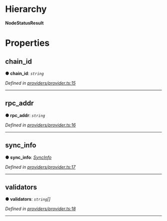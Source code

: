 

# Hierarchy

**NodeStatusResult**

# Properties

<a id="chain_id"></a>

##  chain_id

**● chain_id**: *`string`*

*Defined in [providers/provider.ts:15](https://github.com/nearprotocol/nearlib/blob/ce23775/src.ts/providers/provider.ts#L15)*

___
<a id="rpc_addr"></a>

##  rpc_addr

**● rpc_addr**: *`string`*

*Defined in [providers/provider.ts:16](https://github.com/nearprotocol/nearlib/blob/ce23775/src.ts/providers/provider.ts#L16)*

___
<a id="sync_info"></a>

##  sync_info

**● sync_info**: *[SyncInfo](_providers_provider_.syncinfo.md)*

*Defined in [providers/provider.ts:17](https://github.com/nearprotocol/nearlib/blob/ce23775/src.ts/providers/provider.ts#L17)*

___
<a id="validators"></a>

##  validators

**● validators**: *`string`[]*

*Defined in [providers/provider.ts:18](https://github.com/nearprotocol/nearlib/blob/ce23775/src.ts/providers/provider.ts#L18)*

___

